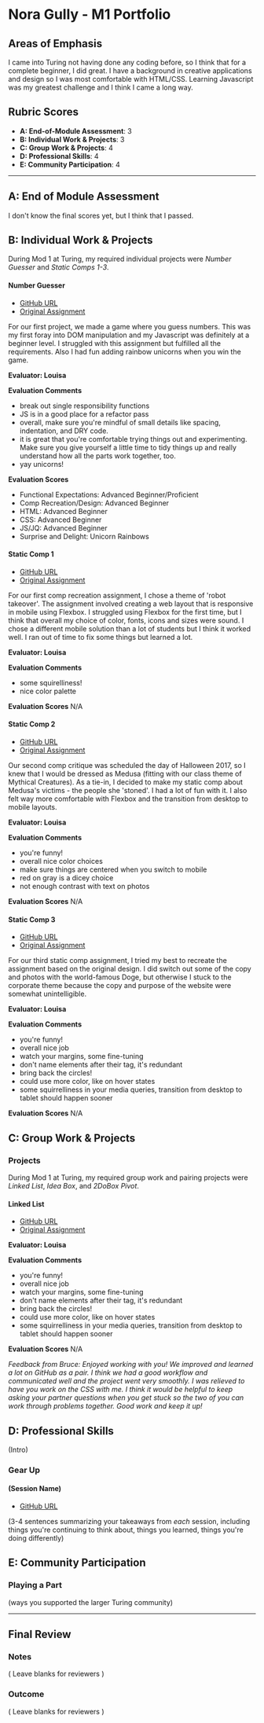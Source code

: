 # Nora Gully - M1 Portfolio

## Areas of Emphasis

I came into Turing not having done any coding before, so I think that for a complete beginner, I did great. I have a background in creative applications and design so I was most comfortable with HTML/CSS. Learning Javascript was my greatest challenge and I think I came a long way. 

## Rubric Scores

* **A: End-of-Module Assessment**: 3
* **B: Individual Work & Projects**: 3
* **C: Group Work & Projects**: 4
* **D: Professional Skills**: 4
* **E: Community Participation**: 4

-----------------------

## A: End of Module Assessment

I don't know the final scores yet, but I think that I passed. 

## B: Individual Work & Projects

During Mod 1 at Turing, my required individual projects were *Number Guesser* and *Static Comps 1-3*. 

#### Number Guesser

* [GitHub URL](https://github.com/nogully/Number-Guesser)
* [Original Assignment](http://frontend.turing.io/projects/number-guesser.html)

For our first project, we made a game where you guess numbers. This was my first foray into DOM manipulation and my Javascript was definitely at a beginner level. I struggled with this assignment but fulfilled all the requirements. Also I had fun adding rainbow unicorns when you win the game. 

**Evaluator: Louisa**

**Evaluation Comments**
- break out single responsibility functions
- JS is in a good place for a refactor pass
- overall, make sure you're mindful of small details like spacing, indentation, and DRY code.
- it is great that you're comfortable trying things out and experimenting. Make sure you give yourself a little time to tidy things up and really understand how all the parts work together, too.
- yay unicorns!

**Evaluation Scores**
- Functional Expectations: Advanced Beginner/Proficient
- Comp Recreation/Design: Advanced Beginner
- HTML: Advanced Beginner
- CSS: Advanced Beginner
- JS/JQ: Advanced Beginner
- Surprise and Delight: Unicorn Rainbows

#### Static Comp 1

* [GitHub URL](https://github.com/nogully/ng-comp-challenge-1)
* [Original Assignment](http://frontend.turing.io/projects/m1-static-comp-1.html)

For our first comp recreation assignment, I chose a theme of 'robot takeover'. The assignment involved creating a web layout that is responsive in mobile using Flexbox. I struggled using Flexbox for the first time, but I think that overall my choice of color, fonts, icons and sizes were sound. I chose a different mobile solution than a lot of students but I think it worked well. I ran out of time to fix some things but learned a lot. 

**Evaluator: Louisa**

**Evaluation Comments**
- some squirelliness!
- nice color palette

**Evaluation Scores**
N/A

#### Static Comp 2

* [GitHub URL](https://github.com/nogully/ng-comp-challenge-2)
* [Original Assignment](http://frontend.turing.io/projects/m1-static-comp-2.html)

Our second comp critique was scheduled the day of Halloween 2017, so I knew that I would be dressed as Medusa (fitting with our class theme of Mythical Creatures). As a tie-in, I decided to make my static comp about Medusa's victims - the people she 'stoned'. I had a lot of fun with it. I also felt way more comfortable with Flexbox and the transition from desktop to mobile layouts. 

**Evaluator: Louisa**

**Evaluation Comments**
- you're funny! 
- overall nice color choices
- make sure things are centered when you switch to mobile
- red on gray is a dicey choice
- not enough contrast with text on photos

**Evaluation Scores**
N/A

#### Static Comp 3

* [GitHub URL](https://github.com/nogully/ng-comp-challenge-3)
* [Original Assignment](http://frontend.turing.io/projects/m1-static-comp-3.html)

For our third static comp assignment, I tried my best to recreate the assignment based on the original design. I did switch out some of the copy and photos with the world-famous Doge, but otherwise I stuck to the corporate theme because the copy and purpose of the website were somewhat unintelligible. 

**Evaluator: Louisa**

**Evaluation Comments**
- you're funny! 
- overall nice job
- watch your margins, some fine-tuning
- don't name elements after their tag, it's redundant
- bring back the circles! 
- could use more color, like on hover states
- some squirrelliness in your media queries, transition from desktop to tablet should happen sooner

**Evaluation Scores**
N/A

## C: Group Work & Projects

### Projects

During Mod 1 at Turing, my required group work and pairing projects were *Linked List*, *Idea Box*, and *2DoBox Pivot*.

#### Linked List

* [GitHub URL](https://github.com/nogully/Linked-List)
* [Original Assignment](http://frontend.turing.io/projects/linked-list.html)

**Evaluator: Louisa**

**Evaluation Comments**
- you're funny! 
- overall nice job
- watch your margins, some fine-tuning
- don't name elements after their tag, it's redundant
- bring back the circles! 
- could use more color, like on hover states
- some squirrelliness in your media queries, transition from desktop to tablet should happen sooner

**Evaluation Scores**
N/A

*Feedback from Bruce: Enjoyed working with you! We improved and learned a lot on GitHub as a pair.  I think we had a good workflow and communicated well and the project went very smoothly.  I was relieved to have you work on the CSS with me.  I think it would be helpful to keep asking your partner questions when you get stuck so the two of you can work through problems together.  Good work and keep it up!*

## D: Professional Skills
(Intro)

### Gear Up
#### (Session Name)

* [GitHub URL]()

(3-4 sentences summarizing your takeaways from _each_ session, including things you're continuing to think about, things you learned, things you're doing differently)

## E: Community Participation

### Playing a Part

(ways you supported the larger Turing community)

------------------

## Final Review

### Notes

( Leave blanks for reviewers )

### Outcome

( Leave blanks for reviewers )